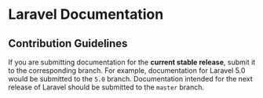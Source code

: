 # Laravel Documentation

## Contribution Guidelines

If you are submitting documentation for the **current stable release**, submit it to the corresponding branch. For example, documentation for Laravel 5.0 would be submitted to the `5.0` branch. Documentation intended for the next release of Laravel should be submitted to the `master` branch.
